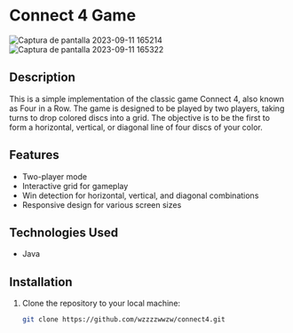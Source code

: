 # Connect 4 Game

![Captura de pantalla 2023-09-11 165214](https://github.com/wzzzzwwzw/Connect4/assets/46055260/3a3b72fe-ad47-4480-97f5-f612b1e70ed5)
![Captura de pantalla 2023-09-11 165322](https://github.com/wzzzzwwzw/Connect4/assets/46055260/92492743-5163-4434-9e90-c6fbbde18d7c)


## Description

This is a simple implementation of the classic game Connect 4, also known as Four in a Row. The game is designed to be played by two players, taking turns to drop colored discs into a grid. The objective is to be the first to form a horizontal, vertical, or diagonal line of four discs of your color.

## Features

- Two-player mode
- Interactive grid for gameplay
- Win detection for horizontal, vertical, and diagonal combinations
- Responsive design for various screen sizes

## Technologies Used
- Java

## Installation

1. Clone the repository to your local machine:

   ```bash
   git clone https://github.com/wzzzzwwzw/connect4.git

